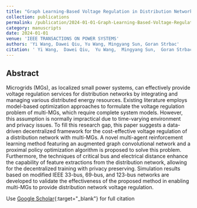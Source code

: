 ```yaml
---
title: "Graph Learning-Based Voltage Regulation in Distribution Networks With Multi-Microgrids"
collection: publications
permalink: /publication/2024-01-01-Graph-Learning-Based-Voltage-Regulation-in-Distribution-Networks-With-Multi-Microgrids
category: manuscripts
date: 2024-01-01
venue: 'IEEE TRANSACTIONS ON POWER SYSTEMS'
authors: 'Yi Wang, Dawei Qiu, Yu Wang, Mingyang Sun, Goran Strbac'
citation: ' Yi Wang,  Dawei Qiu,  Yu Wang,  Mingyang Sun,  Goran Strbac, &quot;Graph Learning-Based Voltage Regulation in Distribution Networks With Multi-Microgrids.&quot; IEEE TRANSACTIONS ON POWER SYSTEMS, 2024.'
---
```


## Abstract

Microgrids (MGs), as localized small power systems, can effectively provide voltage regulation services for distribution networks by integrating and managing various distributed energy resources. Existing literature employs model-based optimization approaches to formulate the voltage regulation problem of multi-MGs, which require complete system models. However, this assumption is normally impractical due to time-varying environment and privacy issues. To fill this research gap, this paper suggests a data-driven decentralized framework for the cost-effective voltage regulation of a distribution network with multi-MGs. A novel multi-agent reinforcement learning method featuring an augmented graph convolutional network and a proximal policy optimization algorithm is proposed to solve this problem. Furthermore, the techniques of critical bus and electrical distance enhance the capability of feature extractions from the distribution network, allowing for the decentralized training with privacy preserving. Simulation results based on modified IEEE 33-bus, 69-bus, and 123-bus networks are developed to validate the effectiveness of the proposed method in enabling multi-MGs to provide distribution network voltage regulation.

Use [Google Scholar](https://scholar.google.com/scholar?q=Graph+Learning+Based+Voltage+Regulation+in+Distribution+Networks+With+Multi+Microgrids){:target="_blank"} for full citation